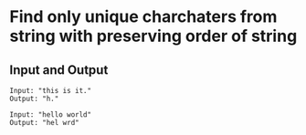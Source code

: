# Find only unique charchaters from string with preserving order of string

## Input and Output
```
Input: "this is it."
Output: "h."

Input: "hello world"
Output: "hel wrd"
```
